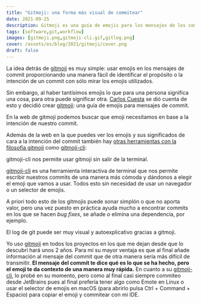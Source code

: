 ```yaml
---
title: "Gitmoji: una forma más visual de commitear"
date: 2021-09-25
description: Gitmoji es una guía de emojis para los mensajes de los commits que permite ver la historia de un proyecto git de una manera muy visual.
tags: [software,git,workflow]
images: [gitmoji.png,gitmoji-cli.gif,gitlog.png]
cover: /assets/es/blog/2021/gitmoji/cover.png
draft: false
---
```


La idea detrás de [gitmoji](https://gitmoji.dev) es muy simple: usar emojis en los mensajes de commit proporcionando una manera fácil de identificar el propósito o la intención de un commit con sólo mirar los emojis utilizados.

 Sin embargo, al haber tantísimos emojis lo que para una persona significa una cosa, para otra puede significar otra. [Carlos Cuesta](https://carloscuesta.me) se dió cuenta de esto y decidió crear [gitmoji](https://gitmoji.dev): una guía de emojis para mensajes de commit.

<img-caption src="/assets/es/blog/2021/gitmoji/gitmoji.png" alt="Captura de pantalla del buscador de la web de gitmoj">
  En la web de gitmoji podemos buscar que emoji necesitamos en base a la intención de nuestro commit.
</img-caption>

Además de la web en la que puedes ver los emojis y sus significados de cara a la intención del commit también hay [otras herramientas con la filosofía gitmoji](https://gitmoji.dev/related-tools) como [gitmoji-cli](https://github.com/carloscuesta/gitmoji-cli):

<img-caption src="/assets/es/blog/2021/gitmoji/gitmoji-cli.gif" alt="Ejemplo de uso de gitmoji-cli">
  gitmoji-cli nos permite usar gitmoji sin salir de la terminal.
</img-caption>

[gitmoji-cli](https://github.com/carloscuesta/gitmoji-cli) es una herramienta interactiva de terminal que nos permite escribir nuestros commits de una manera más cómoda y dándonos a elegir el emoji que vamos a usar. Todos esto sin necesidad de usar un navegador o un selector de emojis.

A priori todo esto de los gitmojis puede sonar simplón o que no aporta valor, pero una vez puesto en práctica ayuda mucho a encontrar commits en los que se hacen *bug fixes*, se añade o elimina una dependencia, por ejemplo.

<img-caption src="/assets/es/blog/2021/gitmoji/gitlog.png" alt="Log de git con commits precedidos de un emoji">
  El log de git puede ser muy visual y autoexplicativo gracias a gitmoji.
</img-caption>

Yo uso [gitmoji](https://gitmoji.dev) en todos los proyectos en los que me dejan desde que lo descubrí hará unos 2 años. Para mí su mayor ventaja es que al final añade información al mensaje del commit que de otra manera sería más difícil de transmitir. **El mensaje del commit te dice qué es lo que se ha hecho, pero el emoji te da contexto de una manera muy rápida.** En cuanto a su [gitmoji-cli](https://github.com/carloscuesta/gitmoji-cli), lo probé en su momento, pero como al final casi siempre commiteo desde JetBrains pues al final prefería tener algo como Emote en Linux o usar el selector de emojis en macOS (para abrirlo pulsa Ctrl + Command + Espacio) para copiar el emoji y commitear con mi IDE.
